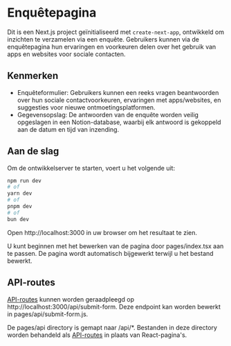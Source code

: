 # Enquêtepagina
Dit is een Next.js project geïnitialiseerd met ``` create-next-app ```, ontwikkeld om inzichten te verzamelen via een enquête. Gebruikers kunnen via de enquêtepagina hun ervaringen en voorkeuren delen over het gebruik van apps en websites voor sociale contacten.

## Kenmerken
- Enquêteformulier: Gebruikers kunnen een reeks vragen beantwoorden over hun sociale contactvoorkeuren, ervaringen met apps/websites, en suggesties voor nieuwe ontmoetingsplatformen.
- Gegevensopslag: De antwoorden van de enquête worden veilig opgeslagen in een Notion-database, waarbij elk antwoord is gekoppeld aan de datum en tijd van inzending.

## Aan de slag
Om de ontwikkelserver te starten, voert u het volgende uit:

```bash
npm run dev
# of
yarn dev
# of
pnpm dev
# of
bun dev
```

Open http://localhost:3000 in uw browser om het resultaat te zien.

U kunt beginnen met het bewerken van de pagina door pages/index.tsx aan te passen. De pagina wordt automatisch bijgewerkt terwijl u het bestand bewerkt.

## API-routes
[API-routes](https://nextjs.org/docs/api-routes/introduction) kunnen worden geraadpleegd op http://localhost:3000/api/submit-form. Deze endpoint kan worden bewerkt in pages/api/submit-form.js.

De pages/api directory is gemapt naar /api/*. Bestanden in deze directory worden behandeld als [API-routes](https://nextjs.org/docs/api-routes/introduction) in plaats van React-pagina's.

